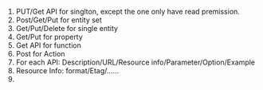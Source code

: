 1. PUT/Get API for singlton, except the one only have read premission.
2. Post/Get/Put for entity set
3. Get/Put/Delete for single entity
4. Get/Put for property
5. Get API for function
6. Post for Action
7. For each API: Description/URL/Resource info/Parameter/Option/Example
8. Resource Info: format/Etag/......
9. 
